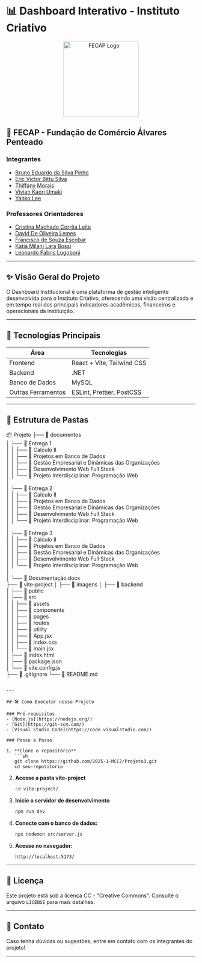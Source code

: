 # 📊 Dashboard Interativo - Instituto Criativo

<p align="center">
  <img src="https://camo.githubusercontent.com/f792fb9773905cab093295f28e2251e854dec3210920fb641c8acaab068f701c/68747470733a2f2f656e637279707465642d74626e302e677374617469632e636f6d2f696d616765733f713d74626e3a414e6439476352685a5072526138394b6d61305a5a6f67786d3070692d74436e5f544c4b65484756787977702d4c584146475233423144506f75414a5948674b5a4756305854456634414526757371703d434155" alt="FECAP Logo" width="200">
</p>

## 🌟 FECAP - Fundação de Comércio Álvares Penteado

### Integrantes
- <a href="https://www.linkedin.com/in/bruno-eduardo-4b10b012a/">Bruno Eduardo da Silva Pinho</a>
- <a href="https://www.linkedin.com/in/eric-victor-bittu-silva-014a5b2b5/">Eric Victor Bittu Silva</a>
- <a href="https://www.linkedin.com/in/thiffany-morais/">Thiffany Morais</a>
- <a href="https://www.linkedin.com/in/vivian-umaki-994686339/">Vivian Kaori Umaki</a>
- <a href="https://www.linkedin.com/in/yanko-lee-b3851a317/">Yanko Lee</a>

### Professores Orientadores  
- <a href="https://www.linkedin.com/in/cristina-machado-corr%C3%AAa-leite-630309160/">Cristina Machado Corrêa Leite</a> 
- <a href="https://www.linkedin.com/in/dolemes/">David De Oliveira Lemes</a> 
- <a href="https://www.linkedin.com/in/francisco-escobar/">Francisco de Souza Escobar</a> 
- <a href="https://www.linkedin.com/in/katia-bossi/">Katia Milani Lara Bossi</a> 
- <a href="https://www.linkedin.com/in/leonardo-fabris-lugoboni-a3369416/">Leonardo Fabris Lugoboni</a>

---

## ✨ Visão Geral do Projeto

O Dashboard Institucional é uma plataforma de gestão inteligente desenvolvida para o Instituto Criativo, oferecendo uma visão centralizada e em tempo real dos principais indicadores acadêmicos, financeiros e operacionais da instituição.

---

## 🚀 Tecnologias Principais

| Área               | Tecnologias                    |
|--------------------|--------------------------------|
| Frontend           | React + Vite, Tailwind CSS     |
| Backend            | .NET                           |
| Banco de Dados     | MySQL                          |
| Outras Ferramentos | ESLint, Prettier, PostCSS      |

---

## 📂 Estrutura de Pastas

📦 Projeto
├── 📂 documentos  
│   ├── 📂 Entrega 1  
│   │   ├── 📂 Calculo II  
│   │   ├── 📂 Projetos em Banco de Dados  
│   │   ├── 📂 Gestão Empresarial e Dinâmicas das Organizações  
│   │   ├── 📂 Desenvolvimento Web Full Stack  
│   │   └── 📂 Projeto Interdisciplinar: Programação Web  
│  
│   ├── 📂 Entrega 2  
│   │   ├── 📂 Calculo II  
│   │   ├── 📂 Projetos em Banco de Dados  
│   │   ├── 📂 Gestão Empresarial e Dinâmicas das Organizações  
│   │   ├── 📂 Desenvolvimento Web Full Stack  
│   │   └── 📂 Projeto Interdisciplinar: Programação Web  
│  
│   ├── 📂 Entrega 3  
│   │   ├── 📂 Calculo II  
│   │   ├── 📂 Projetos em Banco de Dados  
│   │   ├── 📂 Gestão Empresarial e Dinâmicas das Organizações  
│   │   ├── 📂 Desenvolvimento Web Full Stack  
│   │   └── 📂 Projeto Interdisciplinar: Programação Web  
│  
│   └── 📄 Documentação.docx  
├── 📂 vite-project
│   ├── 📂 imagens 
│   ├── 📂 backend          
│   ├── 📂 public          
│   ├── 📂 src              
│   │   ├── 📂 assets      
│   │   ├── 📂 components  
│   │   ├── 📂 pages      
│   │   ├── 📂 routes     
│   │   ├── 📂 utility     
│   │   ├── 📄 App.jsx      
│   │   ├── 📄 index.css    
│   │   └── 📄 main.jsx     
│   ├── 📄 index.html            
│   ├── 📄 package.json             
│   └── 📄 vite.config.js  
├── 📄 .gitignore 
└── 📄 README.md        
```

---

## 🛠️ Como Executar nosso Projeto

### Pré-requisitos
- [Node.js](https://nodejs.org/)
- [Git](https://git-scm.com/)
- [Visual Studio Code](https://code.visualstudio.com/)

### Passo a Passo

1. **Clone o repositório**
   ```sh
   git clone https://github.com/2025-1-MCC2/Projeto3.git
   cd seu-repositorio
   ```

2. **Acesse a pasta vite-project**
   ```sh
   cd vite-project/
   ```

3. **Inicie o servidor de desenvolvimento**
   ```sh
   npm run dev
   ```

4. **Conecte com o banco de dados:**
   ```sh
   npx nodemon src/server.js
   ```

5. **Acesse no navegador:**
   ```
   http://localhost:5173/
   ```

---

## 📜 Licença

Este projeto está sob a licença CC - "Creative Commons". Consulte o arquivo `LICENSE` para mais detalhes.

---

## 📌 Contato

Caso tenha dúvidas ou sugestões, entre em contato com os integrantes do projeto!

---